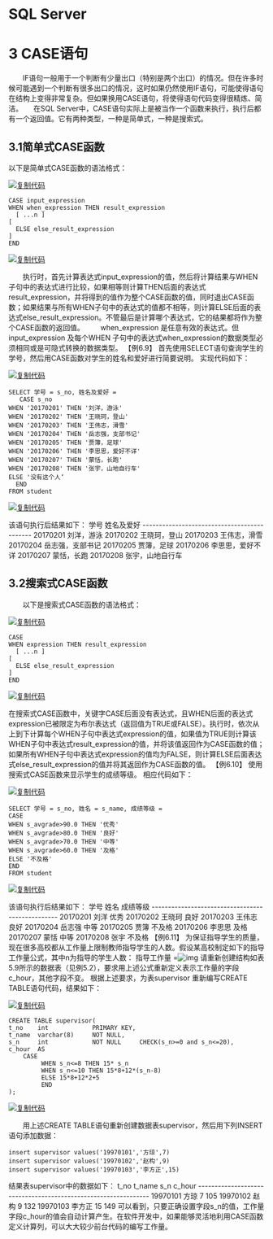 # SQL Server

#  3 CASE语句

 

　　IF语句一般用于一个判断有少量出口（特别是两个出口）的情况。但在许多时候可能遇到一个判断有很多出口的情况，这时如果仍然使用IF语句，可能使得语句在结构上变得非常复杂。但如果换用CASE语句，将使得语句代码变得很精炼、简洁。　　在SQL Server中，CASE语句实际上是被当作一个函数来执行，执行后都有一个返回值。它有两种类型，一种是简单式，一种是搜索式。

 

 

## 3.1简单式CASE函数　　

 

以下是简单式CASE函数的语法格式：

[![复制代码](https://common.cnblogs.com/images/copycode.gif)](javascript:void(0);)

```
CASE input_expression
WHEN when_expression THEN result_expression
  [ ...n ]
[
  ELSE else_result_expression
]
END 
```

[![复制代码](https://common.cnblogs.com/images/copycode.gif)](javascript:void(0);)

 

　　执行时，首先计算表达式input_expression的值，然后将计算结果与WHEN子句中的表达式进行比较，如果相等则计算THEN后面的表达式result_expression，并将得到的值作为整个CASE函数的值，同时退出CASE函数；如果结果与所有WHEN子句中的表达式的值都不相等，则计算ELSE后面的表达式else_result_expression。不管最后是计算哪个表达式，它的结果都将作为整个CASE函数的返回值。
　　when_expression 是任意有效的表达式。但input_expression 及每个WHEN 子句中的表达式when_expression的数据类型必须相同或是可隐式转换的数据类型。
【例6.9】 首先使用SELECT语句查询学生的学号，然后用CASE函数对学生的姓名和爱好进行简要说明。
实现代码如下：

[![复制代码](https://common.cnblogs.com/images/copycode.gif)](javascript:void(0);)

```
SELECT 学号 = s_no, 姓名及爱好 =  
   CASE s_no
WHEN '20170201' THEN '刘洋，游泳'
WHEN '20170202' THEN '王晓珂，登山'
WHEN '20170203' THEN '王伟志，滑雪'
WHEN '20170204' THEN '岳志强，支部书记'
WHEN '20170205' THEN '贾簿，足球'
WHEN '20170206' THEN '李思思，爱好不详'
WHEN '20170207' THEN '蒙恬，长跑'
WHEN '20170208' THEN '张宇，山地自行车'
ELSE '没有这个人‘
  END
FROM student
```

[![复制代码](https://common.cnblogs.com/images/copycode.gif)](javascript:void(0);)

 

该语句执行后结果如下：
学号        姓名及爱好 
\--------------------------------------------
20170201    刘洋，游泳
20170202    王晓珂，登山
20170203    王伟志，滑雪
20170204    岳志强，支部书记
20170205    贾簿，足球
20170206    李思思，爱好不详
20170207    蒙恬，长跑
20170208    张宇，山地自行车

 

 

 

## 3.2搜索式CASE函数

 

　　以下是搜索式CASE函数的语法格式：

[![复制代码](https://common.cnblogs.com/images/copycode.gif)](javascript:void(0);)

```
CASE
WHEN expression THEN result_expression
  [ ...n ]
[
  ELSE else_result_expression
]
END
```

[![复制代码](https://common.cnblogs.com/images/copycode.gif)](javascript:void(0);)

 

​        在搜索式CASE函数中，关键字CASE后面没有表达式，且WHEN后面的表达式expression已被限定为布尔表达式（返回值为TRUE或FALSE）。执行时，依次从上到下计算每个WHEN子句中表达式expression的值，如果值为TRUE则计算该WHEN子句中表达式result_expression的值，并将该值返回作为CASE函数的值；如果所有WHEN子句中表达式expression的值均为FALSE，则计算ELSE后面表达式else_result_expression的值并将其返回作为CASE函数的值。
【例6.10】 使用搜索式CASE函数来显示学生的成绩等级。
相应代码如下：

[![复制代码](https://common.cnblogs.com/images/copycode.gif)](javascript:void(0);)

```
SELECT 学号 = s_no, 姓名 = s_name, 成绩等级 =
CASE
WHEN s_avgrade>90.0 THEN '优秀'
WHEN s_avgrade>80.0 THEN '良好'
WHEN s_avgrade>70.0 THEN '中等'
WHEN s_avgrade>60.0 THEN '及格'
ELSE '不及格'
END
FROM student
```

[![复制代码](https://common.cnblogs.com/images/copycode.gif)](javascript:void(0);)

 

该语句执行后结果如下：
学号        姓名        成绩等级
\-------------------------------------------------
20170201    刘洋        优秀
20170202    王晓珂      良好
20170203    王伟志      良好
20170204    岳志强      中等
20170205    贾簿        不及格
20170206    李思思      及格
20170207    蒙恬        中等
20170208    张宇        不及格
   【例6.11】 为保证指导学生的质量，现在很多高校都从工作量上限制教师指导学生的人数。假设某高校制定如下的指导工作量公式，其中n为指导的学生人数：
                                                   指导工作量 =![img](https://img2018.cnblogs.com/blog/1427277/201906/1427277-20190621003857668-497114315.png)
请重新创建结构如表5.9所示的数据表（见例5.2），要求用上述公式重新定义表示工作量的字段c_hour，其他字段不变。 
     根据上述要求，为表supervisor 重新编写CREATE TABLE语句代码，结果如下：

[![复制代码](https://common.cnblogs.com/images/copycode.gif)](javascript:void(0);)

```
CREATE TABLE supervisor(
t_no    int            PRIMARY KEY,
t_name  varchar(8)     NOT NULL,
s_n     int            NOT NULL     CHECK(s_n>=0 and s_n<=20),
c_hour  AS             
    CASE
         WHEN s_n<=8 THEN 15* s_n
         WHEN s_n<=10 THEN 15*8+12*(s_n-8)
         ELSE 15*8+12*2+5
         END
);
```

[![复制代码](https://common.cnblogs.com/images/copycode.gif)](javascript:void(0);)

 

　　用上述CREATE TABLE语句重新创建数据表supervisor，然后用下列INSERT语句添加数据：

```
insert supervisor values('19970101','方琼',7)
insert supervisor values('19970102','赵构',9)
insert supervisor values('19970103','李方正',15)    
```

 

结果表supervisor中的数据如下：
t_no    t_name    s_n               c_hour
\---------------------------------------------------------------
19970101    方琼     7    105
19970102    赵构     9    132
19970103    李方正    15    149
      可以看到，只要正确设置字段s_n的值，工作量字段c_hour的值会自动计算产生。在软件开发中，如果能够灵活地利用CASE函数定义计算列，可以大大较少前台代码的编写工作量。

 